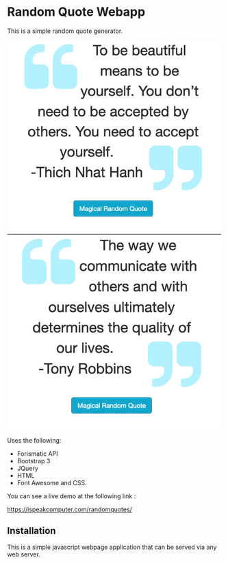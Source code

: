 # Random Quote Webapp

This is a simple random quote generator.

<a href="https://github.com/ispeakcomputer/random_quote_generator_webapp/blob/master/images/image1.png" title="app image"><img src="https://github.com/ispeakcomputer/random_quote_generator_webapp/blob/master/images/image1.png" width="500"></a>
<a href="https://github.com/ispeakcomputer/random_quote_generator_webapp/blob/master/images/image2.png" title="app image"><img src="https://github.com/ispeakcomputer/random_quote_generator_webapp/blob/master/images/image2.png" width="500"></a>

Uses the following: 
- Forismatic API 
- Bootstrap 3
- JQuery 
- HTML 
- Font Awesome and CSS. 

You can see a live demo at the following link : 

https://ispeakcomputer.com/randomquotes/

## Installation

This is a simple javascript webpage application that can be served 
via any web server.
